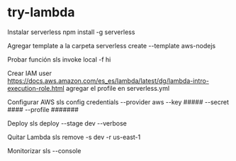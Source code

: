 # try-lambda

Instalar serverless
npm install -g serverless

Agregar template a la carpeta
serverless create --template aws-nodejs

Probar función
sls invoke local -f hi

Crear IAM user
https://docs.aws.amazon.com/es_es/lambda/latest/dg/lambda-intro-execution-role.html
agregar el profile en serverless.yml

Configurar AWS
sls config credentials --provider aws --key ##### --secret #### --profile #######

Deploy
sls deploy --stage dev --verbose

Quitar Lambda
sls remove -s dev -r us-east-1

Monitorizar
sls --console